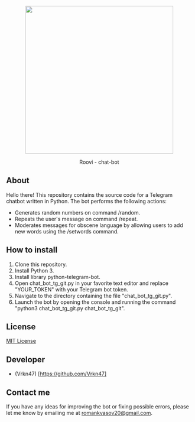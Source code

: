 <p align="center">
 <img src="https://i.ibb.co/Gnmk6cn/IMG-20240827-162814.png" width="400">
</p>

<p align="center">
  Roovi - chat-bot
</p>

## About

Hello there! This repository contains the source code for a Telegram chatbot written in Python. The bot performs the following actions:
- Generates random numbers on command /random.
- Repeats the user's message on command /repeat.
- Moderates messages for obscene language by allowing users to add new words using the /setwords command.

## How to install

1. Clone this repository.
2. Install Python 3.
3. Install library python-telegram-bot.
4. Open chat_bot_tg_git.py in your favorite text editor and replace "YOUR_TOKEN" with your Telegram bot token.
5. Navigate to the directory containing the file "chat_bot_tg_git.py".
6. Launch the bot by opening the console and running the command "python3 chat_bot_tg_git.py chat_bot_tg_git".


## License

[MIT License]([LICENSE](https://ru.wikipedia.org/wiki/Лицензия_MIT)) 

## Developer

- (Vrkn47) [https://github.com/Vrkn47]

## Contact me

If you have any ideas for improving the bot or fixing possible errors, please let me know by emailing me at romankvasov20@gmail.com.
